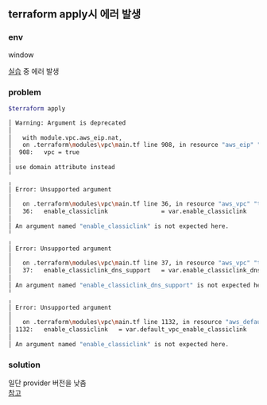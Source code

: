 ## terraform apply시 에러 발생

### env
window

[실습](https://github.com/wardviaene/terraform-course/tree/master/codepipeline-demo) 중 에러 발생

### problem
```bash
$terraform apply
```

```bash
│ Warning: Argument is deprecated
│
│   with module.vpc.aws_eip.nat, 
│   on .terraform\modules\vpc\main.tf line 908, in resource "aws_eip" "nat":
│  908:   vpc = true
│
│ use domain attribute instead
╵
╷
│ Error: Unsupported argument
│
│   on .terraform\modules\vpc\main.tf line 36, in resource "aws_vpc" "this":
│   36:   enable_classiclink               = var.enable_classiclink
│
│ An argument named "enable_classiclink" is not expected here.
╵
╷
│ Error: Unsupported argument
│
│   on .terraform\modules\vpc\main.tf line 37, in resource "aws_vpc" "this":
│   37:   enable_classiclink_dns_support   = var.enable_classiclink_dns_support
│
│ An argument named "enable_classiclink_dns_support" is not expected here.
╵
╷
│ Error: Unsupported argument
│
│   on .terraform\modules\vpc\main.tf line 1132, in resource "aws_default_vpc" "this":
│ 1132:   enable_classiclink   = var.default_vpc_enable_classiclink
│
│ An argument named "enable_classiclink" is not expected here.
```

### solution
일단 provider 버전을 낮춤\
[참고](https://www.reddit.com/r/Terraform/comments/13uc728/an_issue_with_terraform_module_320/?rdt=46083)